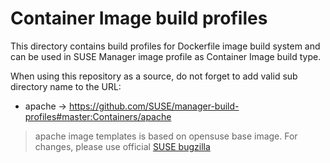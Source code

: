 # Container Image build profiles

This directory contains build profiles for Dockerfile image build system and can be used in SUSE Manager image profile as Container Image build type.

When using this repository as a source, do not forget to add valid sub directory name to the URL:

* apache -> https://github.com/SUSE/manager-build-profiles#master:Containers/apache

> apache image templates is based on opensuse base image. For changes, please use official [SUSE bugzilla](https://bugzilla.suse.com)
